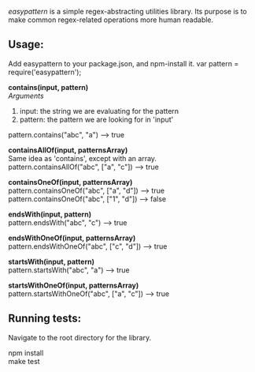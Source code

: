 *easypattern* is a simple regex-abstracting utilities library. Its purpose is to make
common regex-related operations more human readable.

Usage:
--------------
Add easypattern to your package.json, and npm-install it.
var pattern = require('easypattern');

**contains(input, pattern)**<br />
*Arguments*<br />
1.  input: the string we are evaluating for the pattern
2.  pattern: the pattern we are looking for in 'input'

pattern.contains("abc", "a") --> true


**containsAllOf(input, patternsArray)**<br />
Same idea as 'contains', except with an array.<br />
pattern.containsAllOf("abc", ["a", "c"]) --> true


**containsOneOf(input, patternsArray)**<br />
pattern.containsOneOf("abc", ["a", "d"]) --> true<br />
pattern.containsOneOf("abc", ["1", "d"]) --> false


**endsWith(input, pattern)**<br />
pattern.endsWith("abc", "c") --> true


**endsWithOneOf(input, patternsArray)**<br />
pattern.endsWithOneOf("abc", ["c", "d"]) --> true


**startsWith(input, pattern)**<br />
pattern.startsWith("abc", "a") --> true


**startsWithOneOf(input, patternsArray)**<br />
pattern.startsWithOneOf("abc", ["a", "c"]) --> true


Running tests:
--------------
Navigate to the root directory for the library.

npm install<br />
make test

